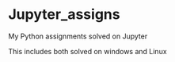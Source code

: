 # Jupyter_assigns
My Python assignments solved on Jupyter

This includes both solved on windows and Linux

